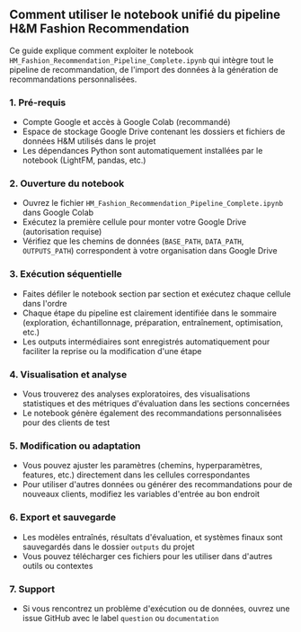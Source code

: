 ## Comment utiliser le notebook unifié du pipeline H&M Fashion Recommendation

Ce guide explique comment exploiter le notebook `HM_Fashion_Recommendation_Pipeline_Complete.ipynb` qui intègre tout le pipeline de recommandation, de l'import des données à la génération de recommandations personnalisées.

### 1. Pré-requis
- Compte Google et accès à Google Colab (recommandé)
- Espace de stockage Google Drive contenant les dossiers et fichiers de données H&M utilisés dans le projet
- Les dépendances Python sont automatiquement installées par le notebook (LightFM, pandas, etc.)

### 2. Ouverture du notebook
- Ouvrez le fichier `HM_Fashion_Recommendation_Pipeline_Complete.ipynb` dans Google Colab
- Exécutez la première cellule pour monter votre Google Drive (autorisation requise)
- Vérifiez que les chemins de données (`BASE_PATH`, `DATA_PATH`, `OUTPUTS_PATH`) correspondent à votre organisation dans Google Drive

### 3. Exécution séquentielle
- Faites défiler le notebook section par section et exécutez chaque cellule dans l'ordre
- Chaque étape du pipeline est clairement identifiée dans le sommaire (exploration, échantillonnage, préparation, entraînement, optimisation, etc.)
- Les outputs intermédiaires sont enregistrés automatiquement pour faciliter la reprise ou la modification d'une étape

### 4. Visualisation et analyse
- Vous trouverez des analyses exploratoires, des visualisations statistiques et des métriques d'évaluation dans les sections concernées
- Le notebook génère également des recommandations personnalisées pour des clients de test

### 5. Modification ou adaptation
- Vous pouvez ajuster les paramètres (chemins, hyperparamètres, features, etc.) directement dans les cellules correspondantes
- Pour utiliser d'autres données ou générer des recommandations pour de nouveaux clients, modifiez les variables d'entrée au bon endroit

### 6. Export et sauvegarde
- Les modèles entraînés, résultats d'évaluation, et systèmes finaux sont sauvegardés dans le dossier `outputs` du projet
- Vous pouvez télécharger ces fichiers pour les utiliser dans d'autres outils ou contextes

### 7. Support
- Si vous rencontrez un problème d'exécution ou de données, ouvrez une issue GitHub avec le label `question` ou `documentation`

